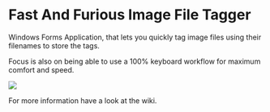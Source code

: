 # Fast And Furious Image File Tagger
Windows Forms Application, that lets you quickly tag image files using their filenames to store the tags.

Focus is also on being able to use a 100% keyboard workflow for maximum comfort and speed.

<img src="http://dasparadoxon.de/dp_fastAndFuriousImageTagger_12.jpg">

For more information have a look at the wiki.


